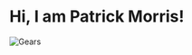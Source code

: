 <!-- comment -->
<h1 class="PM skills grid-item"> Hi, I am Patrick Morris! </h1>
<img src="https://raw.githubusercontent.com/PatTheNoble/TestRepo/d3bd59d76c2f17b8b82db71023ab3b671e6f2b8b/Github-Profile-Gears.svg?token=AJILUTRNCB6PFF6OAVOEI7DBAQLVG" alt="Gears">
